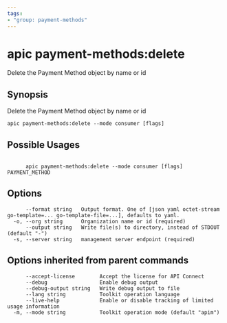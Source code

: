 ```yaml
---
tags:
- "group: payment-methods"
---
```

# apic payment-methods:delete

Delete the Payment Method object by name or id

## Synopsis

Delete the Payment Method object by name or id

```
apic payment-methods:delete --mode consumer [flags]
```

## Possible Usages

```

      apic payment-methods:delete --mode consumer [flags] PAYMENT_METHOD

```

## Options

```
      --format string   Output format. One of [json yaml octet-stream go-template=... go-template-file=...], defaults to yaml.
  -o, --org string      Organization name or id (required)
      --output string   Write file(s) to directory, instead of STDOUT (default "-")
  -s, --server string   management server endpoint (required)
```

## Options inherited from parent commands

```
      --accept-license        Accept the license for API Connect
      --debug                 Enable debug output
      --debug-output string   Write debug output to file
      --lang string           Toolkit operation language
      --live-help             Enable or disable tracking of limited usage information
  -m, --mode string           Toolkit operation mode (default "apim")
```
